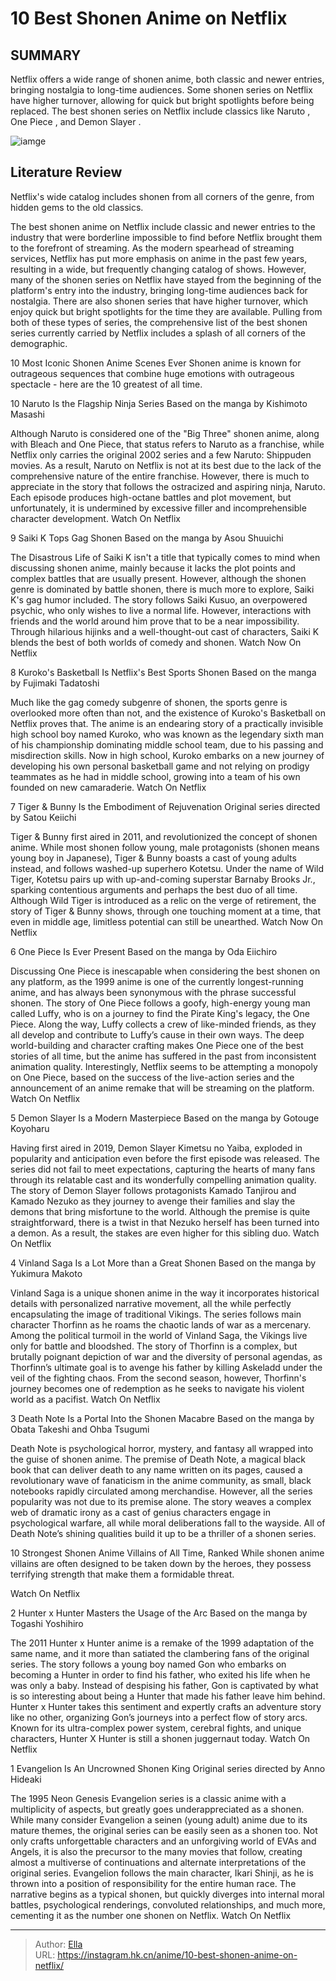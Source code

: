 # 10 Best Shonen Anime on Netflix


## SUMMARY 


 Netflix offers a wide range of shonen anime, both classic and newer entries, bringing nostalgia to long-time audiences. 
 Some shonen series on Netflix have higher turnover, allowing for quick but bright spotlights before being replaced. 
 The best shonen series on Netflix include classics like 
Naruto
, 
One Piece
, and 
Demon Slayer
. 

![iamge](https://static1.srcdn.com/wordpress/wp-content/uploads/2024/01/best-shonen-on-netflix.jpg)

## Literature Review

Netflix&#39;s wide catalog includes shonen from all corners of the genre, from hidden gems to the old classics. 




The best shonen anime on Netflix include classic and newer entries to the industry that were borderline impossible to find before Netflix brought them to the forefront of streaming. As the modern spearhead of streaming services, Netflix has put more emphasis on anime in the past few years, resulting in a wide, but frequently changing catalog of shows.
However, many of the shonen series on Netflix have stayed from the beginning of the platform&#39;s entry into the industry, bringing long-time audiences back for nostalgia. There are also shonen series that have higher turnover, which enjoy quick but bright spotlights for the time they are available. Pulling from both of these types of series, the comprehensive list of the best shonen series currently carried by Netflix includes a splash of all corners of the demographic.
            
 
 10 Most Iconic Shonen Anime Scenes Ever 
Shonen anime is known for outrageous sequences that combine huge emotions with outrageous spectacle - here are the 10 greatest of all time.












 








 10  Naruto Is the Flagship Ninja Series 
Based on the manga by Kishimoto Masashi


 







Although Naruto is considered one of the &#34;Big Three&#34; shonen anime, along with Bleach and One Piece, that status refers to Naruto as a franchise, while Netflix only carries the original 2002 series and a few Naruto: Shippuden movies. As a result, Naruto on Netflix is not at its best due to the lack of the comprehensive nature of the entire franchise.
However, there is much to appreciate in the story that follows the ostracized and aspiring ninja, Naruto. Each episode produces high-octane battles and plot movement, but unfortunately, it is undermined by excessive filler and incomprehensible character development.
Watch On Netflix





 9  Saiki K Tops Gag Shonen 
Based on the manga by Asou Shuuichi
        

The Disastrous Life of Saiki K isn&#39;t a title that typically comes to mind when discussing shonen anime, mainly because it lacks the plot points and complex battles that are usually present. However, although the shonen genre is dominated by battle shonen, there is much more to explore, Saiki K&#39;s gag humor included.
The story follows Saiki Kusuo, an overpowered psychic, who only wishes to live a normal life. However, interactions with friends and the world around him prove that to be a near impossibility. Through hilarious hijinks and a well-thought-out cast of characters, Saiki K blends the best of both worlds of comedy and shonen.
Watch Now On Netflix





 8  Kuroko&#39;s Basketball Is Netflix&#39;s Best Sports Shonen 
Based on the manga by Fujimaki Tadatoshi
        

Much like the gag comedy subgenre of shonen, the sports genre is overlooked more often than not, and the existence of Kuroko&#39;s Basketball on Netflix proves that. The anime is an endearing story of a practically invisible high school boy named Kuroko, who was known as the legendary sixth man of his championship dominating middle school team, due to his passing and misdirection skills.
Now in high school, Kuroko embarks on a new journey of developing his own personal basketball game and not relying on prodigy teammates as he had in middle school, growing into a team of his own founded on new camaraderie. 
Watch On Netflix





 7  Tiger &amp; Bunny Is the Embodiment of Rejuvenation 
Original series directed by Satou Keiichi


 







Tiger &amp; Bunny first aired in 2011, and revolutionized the concept of shonen anime. While most shonen follow young, male protagonists (shonen means young boy in Japanese), Tiger &amp; Bunny boasts a cast of young adults instead, and follows washed-up superhero Kotetsu. Under the name of Wild Tiger, Kotetsu pairs up with up-and-coming superstar Barnaby Brooks Jr., sparking contentious arguments and perhaps the best duo of all time.
Although Wild Tiger is introduced as a relic on the verge of retirement, the story of Tiger &amp; Bunny shows, through one touching moment at a time, that even in middle age, limitless potential can still be unearthed.
Watch Now On Netflix





 6  One Piece Is Ever Present 
Based on the manga by Oda Eiichiro


 







Discussing One Piece is inescapable when considering the best shonen on any platform, as the 1999 anime is one of the currently longest-running anime, and has always been synonymous with the phrase successful shonen. The story of One Piece follows a goofy, high-energy young man called Luffy, who is on a journey to find the Pirate King&#39;s legacy, the One Piece. Along the way, Luffy collects a crew of like-minded friends, as they all develop and contribute to Luffy’s cause in their own ways.
The deep world-building and character crafting makes One Piece one of the best stories of all time, but the anime has suffered in the past from inconsistent animation quality. Interestingly, Netflix seems to be attempting a monopoly on One Piece, based on the success of the live-action series and the announcement of an anime remake that will be streaming on the platform.
Watch On Netflix





 5  Demon Slayer Is a Modern Masterpiece 
Based on the manga by Gotouge Koyoharu
        

Having first aired in 2019, Demon Slayer Kimetsu no Yaiba, exploded in popularity and anticipation even before the first episode was released. The series did not fail to meet expectations, capturing the hearts of many fans through its relatable cast and its wonderfully compelling animation quality.
The story of Demon Slayer follows protagonists Kamado Tanjirou and Kamado Nezuko as they journey to avenge their families and slay the demons that bring misfortune to the world. Although the premise is quite straightforward, there is a twist in that Nezuko herself has been turned into a demon. As a result, the stakes are even higher for this sibling duo.
Watch On Netflix





 4  Vinland Saga Is a Lot More than a Great Shonen 
Based on the manga by Yukimura Makoto
        

Vinland Saga is a unique shonen anime in the way it incorporates historical details with personalized narrative movement, all the while perfectly encapsulating the image of traditional Vikings. The series follows main character Thorfinn as he roams the chaotic lands of war as a mercenary. Among the political turmoil in the world of Vinland Saga, the Vikings live only for battle and bloodshed.
The story of Thorfinn is a complex, but brutally poignant depiction of war and the diversity of personal agendas, as Thorfinn’s ultimate goal is to avenge his father by killing Askeladd under the veil of the fighting chaos. From the second season, however, Thorfinn&#39;s journey becomes one of redemption as he seeks to navigate his violent world as a pacifist.
Watch On Netflix





 3  Death Note Is a Portal Into the Shonen Macabre 
Based on the manga by Obata Takeshi and Ohba Tsugumi


 







Death Note is psychological horror, mystery, and fantasy all wrapped into the guise of shonen anime. The premise of Death Note, a magical black book that can deliver death to any name written on its pages, caused a revolutionary wave of fanaticism in the anime community, as small, black notebooks rapidly circulated among merchandise.
However, all the series popularity was not due to its premise alone. The story weaves a complex web of dramatic irony as a cast of genius characters engage in psychological warfare, all while moral deliberations fall to the wayside. All of Death Note’s shining qualities build it up to be a thriller of a shonen series.
            
 
 10 Strongest Shonen Anime Villains of All Time, Ranked 
While shonen anime villains are often designed to be taken down by the heroes, they possess terrifying strength that make them a formidable threat.



Watch On Netflix





 2  Hunter x Hunter Masters the Usage of the Arc 
Based on the manga by Togashi Yoshihiro
        

The 2011 Hunter x Hunter anime is a remake of the 1999 adaptation of the same name, and it more than satiated the clambering fans of the original series. The story follows a young boy named Gon who embarks on becoming a Hunter in order to find his father, who exited his life when he was only a baby.
Instead of despising his father, Gon is captivated by what is so interesting about being a Hunter that made his father leave him behind. Hunter x Hunter takes this sentiment and expertly crafts an adventure story like no other, organizing Gon’s journeys into a perfect flow of story arcs. Known for its ultra-complex power system, cerebral fights, and unique characters, Hunter X Hunter is still a shonen juggernaut today.
Watch On Netflix





 1  Evangelion Is An Uncrowned Shonen King 
Original series directed by Anno Hideaki
        

The 1995 Neon Genesis Evangelion series is a classic anime with a multiplicity of aspects, but greatly goes underappreciated as a shonen. While many consider Evangelion a seinen (young adult) anime due to its mature themes, the original series can be easily seen as a shonen too. Not only crafts unforgettable characters and an unforgiving world of EVAs and Angels, it is also the precursor to the many movies that follow, creating almost a multiverse of continuations and alternate interpretations of the original series.
Evangelion follows the main character, Ikari Shinji, as he is thrown into a position of responsibility for the entire human race. The narrative begins as a typical shonen, but quickly diverges into internal moral battles, psychological renderings, convoluted relationships, and much more, cementing it as the number one shonen on Netflix.
Watch On Netflix


---

> Author: [Ella](https://instagram.hk.cn/)  
> URL: https://instagram.hk.cn/anime/10-best-shonen-anime-on-netflix/  


